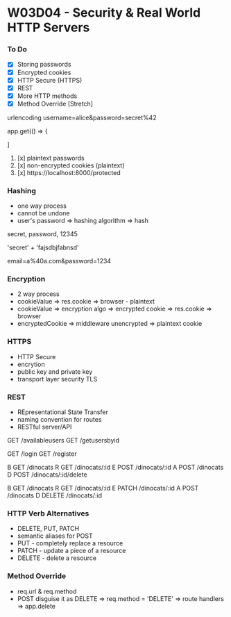 # W03D04 - Security & Real World HTTP Servers

### To Do
- [x] Storing passwords
- [x] Encrypted cookies
- [x] HTTP Secure (HTTPS)
- [x] REST
- [x] More HTTP methods
- [x] Method Override [Stretch]

<div>
urlencoding
username=alice&password=secret%42
</div>

app.get(() => {

]


1. [x] plaintext passwords
2. [x] non-encrypted cookies (plaintext)
3. [x] https://localhost:8000/protected

### Hashing
* one way process
* cannot be undone
* user's password => hashing algorithm => hash


secret, password, 12345

'secret' + 'fajsdbjfabnsd'

email=a%40a.com&password=1234

### Encryption
* 2 way process
* cookieValue => res.cookie => browser - plaintext
* cookieValue => encryption algo => encrypted cookie => res.cookie => browser
* encryptedCookie => middleware unencrypted => plaintext cookie

### HTTPS
* HTTP Secure
* encrytion
* public key and private key
* transport layer security TLS

### REST
* REpresentational State Transfer
* naming convention for routes
* RESTful server/API

GET /availableusers
GET /getusersbyid

GET /login
GET /register

B GET   /dinocats
R GET   /dinocats/:id
E POST  /dinocats/:id
A POST  /dinocats
D POST  /dinocats/:id/delete

B GET     /dinocats
R GET     /dinocats/:id
E PATCH   /dinocats/:id
A POST    /dinocats
D DELETE  /dinocats/:id

### HTTP Verb Alternatives
* DELETE, PUT, PATCH
* semantic aliases for POST
* PUT - completely replace a resource
* PATCH - update a piece of a resource
* DELETE - delete a resource

### Method Override
* req.url & req.method
* POST disguise it as DELETE => req.method = 'DELETE' => route handlers => app.delete








